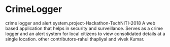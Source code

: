 # CrimeLogger
crime logger and alert system.project-Hackathon-TechNITI-2018
A web based application that helps in security and surveillance.
Serves as a crime logger and an alert system for local citizens to view consolidated details at a single location.
other contributors-rahul thapliyal and vivek Kumar.
